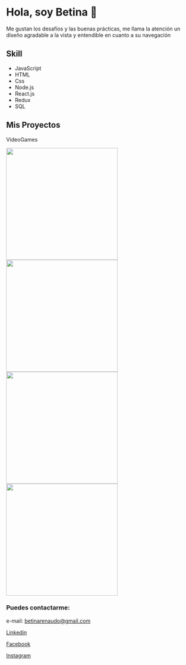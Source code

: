# Hola, soy Betina 👋

Me gustan los desafíos y las buenas prácticas, me llama la atención un diseño agradable a la vista y entendible en cuanto a su navegación

## Skill
- JavaScript
- HTML
- Css
- Node.js
- React.js
- Redux
- SQL

## Mis Proyectos

VideoGames

[<img src="https://i.imgur.com/P83p2i9.jpg" width="300px"/>](https://i.imgur.com/P83p2i9.jpg)
[<img src="https://i.imgur.com/OzVXUs4.jpg" width="300px"/>](https://i.imgur.com/OzVXUs4.jpg)
[<img src="https://i.imgur.com/M2o7k1w.jpg" width="300px"/>](https://i.imgur.com/M2o7k1w.jpg)
[<img src="https://i.imgur.com/mUVhFiT.jpg" width="300px"/>](https://i.imgur.com/mUVhFiT.jpg)

### Puedes contactarme:

e-mail: betinarenaudo@gmail.com

[Linkedin](https://www.linkedin.com/in/betina-renaudo/)

[Facebook](https://www.facebook.com/betina.renaudo)

[Instagram](https://www.instagram.com/betinarenaudo/)

<!--
**Sagyta/Sagyta** is a ✨ _special_ ✨ repository because its `README.md` (this file) appears on your GitHub profile.

Here are some ideas to get you started:

- 🔭 I’m currently working on ...
- 🌱 I’m currently learning ...
- 👯 I’m looking to collaborate on ...
- 🤔 I’m looking for help with ...
- 💬 Ask me about ...
- 📫 How to reach me: ...
- 😄 Pronouns: ...
- ⚡ Fun fact: ...
-->
